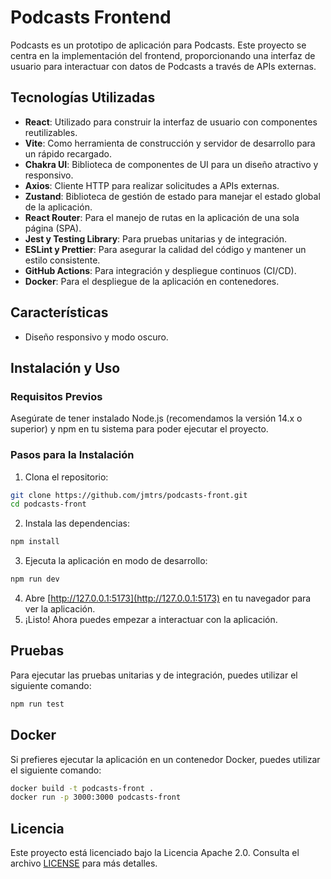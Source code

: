 # Podcasts Frontend

Podcasts es un prototipo de aplicación para Podcasts. Este proyecto se centra en la implementación del frontend, proporcionando una interfaz de usuario para interactuar con datos de Podcasts a través de APIs externas.

## Tecnologías Utilizadas

- **React**: Utilizado para construir la interfaz de usuario con componentes reutilizables.
- **Vite**: Como herramienta de construcción y servidor de desarrollo para un rápido recargado.
- **Chakra UI**: Biblioteca de componentes de UI para un diseño atractivo y responsivo.
- **Axios**: Cliente HTTP para realizar solicitudes a APIs externas.
- **Zustand**: Biblioteca de gestión de estado para manejar el estado global de la aplicación.
- **React Router**: Para el manejo de rutas en la aplicación de una sola página (SPA).
- **Jest y Testing Library**: Para pruebas unitarias y de integración.
- **ESLint y Prettier**: Para asegurar la calidad del código y mantener un estilo consistente.
- **GitHub Actions**: Para integración y despliegue continuos (CI/CD).
- **Docker**: Para el despliegue de la aplicación en contenedores.

## Características

- Diseño responsivo y modo oscuro.

## Instalación y Uso

### Requisitos Previos

Asegúrate de tener instalado Node.js (recomendamos la versión 14.x o superior) y npm en tu sistema para poder ejecutar el proyecto.

### Pasos para la Instalación

1. Clona el repositorio:

```bash
git clone https://github.com/jmtrs/podcasts-front.git
cd podcasts-front
```

2. Instala las dependencias:

```bash 
npm install
```

3. Ejecuta la aplicación en modo de desarrollo:

```bash
npm run dev
```

4. Abre [http://127.0.0.1:5173](http://127.0.0.1:5173) en tu navegador para ver la aplicación.
5. ¡Listo! Ahora puedes empezar a interactuar con la aplicación.

## Pruebas

Para ejecutar las pruebas unitarias y de integración, puedes utilizar el siguiente comando:

```bash
npm run test
```

## Docker

Si prefieres ejecutar la aplicación en un contenedor Docker, puedes utilizar el siguiente comando:

```bash
docker build -t podcasts-front .
docker run -p 3000:3000 podcasts-front
```

## Licencia

Este proyecto está licenciado bajo la Licencia Apache 2.0. Consulta el archivo [LICENSE](LICENSE) para más detalles.
